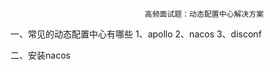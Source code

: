                                   高频面试题：动态配置中心解决方案
一、常见的动态配置中心有哪些
1、apollo
2、nacos
3、disconf

二、安装nacos


